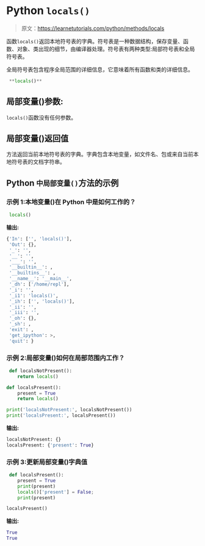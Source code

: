 # Python `locals()`

> 原文：<https://learnetutorials.com/python/methods/locals>

函数`locals()`返回本地符号表的字典。符号表是一种数据结构，保存变量、函数、对象、类出现的细节，由编译器处理。符号表有两种类型:局部符号表和全局符号表。

全局符号表包含程序全局范围的详细信息，它意味着所有函数和类的详细信息。

```py
 **locals()** 

```

## 局部变量()参数:

`locals()`函数没有任何参数。

## 局部变量()返回值

方法返回当前本地符号表的字典。字典包含本地变量，如文件名、包或来自当前本地符号表的文档字符串。

## Python `中局部变量()`方法的示例

### 示例 1:本地变量()在 Python 中是如何工作的？

```py
 locals() 

```

**输出:**

```py
{'In': ['', 'locals()'],
 'Out': {},
 '_': '',
 '__': '',
 '___': '',
 '__builtin__': ,
 '__builtins__': ,
 '__name__': '__main__',
 '_dh': ['/home/repl'],
 '_i': '',
 '_i1': 'locals()',
 '_ih': ['', 'locals()'],
 '_ii': '',
 '_iii': '',
 '_oh': {},
 '_sh': ,
 'exit': ,
 'get_ipython': >,
 'quit': } 
```

### 示例 2:局部变量()如何在局部范围内工作？

```py
 def localsNotPresent():
    return locals()

def localsPresent():
    present = True
    return locals()

print('localsNotPresent:', localsNotPresent())
print('localsPresent:', localsPresent()) 

```

**输出:**

```py
localsNotPresent: {}
localsPresent: {'present': True} 
```

### 示例 3:更新局部变量()字典值

```py
 def localsPresent():
    present = True
    print(present)
    locals()['present'] = False;
    print(present)

localsPresent() 

```

**输出:**

```py
True
True 
```